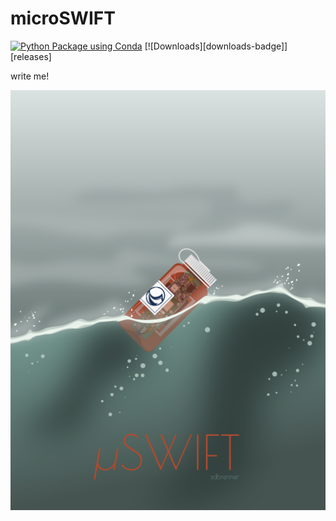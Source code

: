 # microSWIFT

[![Python Package using Conda](https://github.com/SASlabgroup/microSWIFT/actions/workflows/python-package-conda.yml/badge.svg)](https://github.com/SASlabgroup/microSWIFT/actions/workflows/python-package-conda.yml)
[![Downloads][downloads-badge]][releases]

write me!

![Alt text](./doc/images/microSWIFT.png)

